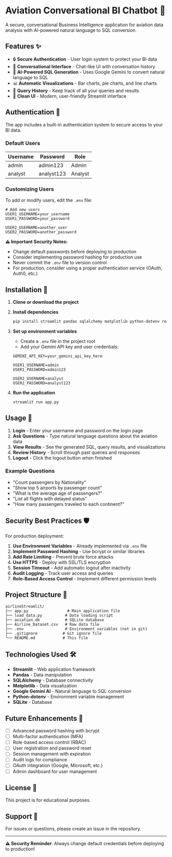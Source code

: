 # Aviation Conversational BI Chatbot 🛫

A secure, conversational Business Intelligence application for aviation data analysis with AI-powered natural language to SQL conversion.

## Features ✨

- 🔒 **Secure Authentication** - User login system to protect your BI data
- 💬 **Conversational Interface** - Chat-like UI with conversation history
- 🤖 **AI-Powered SQL Generation** - Uses Google Gemini to convert natural language to SQL
- 📊 **Automatic Visualizations** - Bar charts, pie charts, and line charts
- 📝 **Query History** - Keep track of all your queries and results
- 🎨 **Clean UI** - Modern, user-friendly Streamlit interface

## Authentication 🔐

The app includes a built-in authentication system to secure access to your BI data.

### Default Users

| Username | Password   | Role    |
| -------- | ---------- | ------- |
| admin    | admin123   | Admin   |
| analyst  | analyst123 | Analyst |

### Customizing Users

To add or modify users, edit the `.env` file:

```env
# Add new users
USER1_USERNAME=your_username
USER1_PASSWORD=your_password

USER2_USERNAME=another_user
USER2_PASSWORD=another_password
```

**⚠️ Important Security Notes:**

- Change default passwords before deploying to production
- Consider implementing password hashing for production use
- Never commit the `.env` file to version control
- For production, consider using a proper authentication service (OAuth, Auth0, etc.)

## Installation 🚀

1. **Clone or download the project**

2. **Install dependencies**

   ```bash
   pip install streamlit pandas sqlalchemy matplotlib python-dotenv requests
   ```

3. **Set up environment variables**

   - Create a `.env` file in the project root
   - Add your Gemini API key and user credentials:

   ```env
   GEMINI_API_KEY=your_gemini_api_key_here

   USER1_USERNAME=admin
   USER1_PASSWORD=admin123

   USER2_USERNAME=analyst
   USER2_PASSWORD=analyst123
   ```

4. **Run the application**
   ```bash
   streamlit run app.py
   ```

## Usage 📖

1. **Login** - Enter your username and password on the login page
2. **Ask Questions** - Type natural language questions about the aviation data
3. **View Results** - See the generated SQL, query results, and visualizations
4. **Review History** - Scroll through past queries and responses
5. **Logout** - Click the logout button when finished

### Example Questions

- "Count passengers by Nationality"
- "Show top 5 airports by passenger count"
- "What is the average age of passengers?"
- "List all flights with delayed status"
- "How many passengers traveled to each continent?"

## Security Best Practices 🛡️

For production deployment:

1. **Use Environment Variables** - Already implemented via `.env` file
2. **Implement Password Hashing** - Use bcrypt or similar libraries
3. **Add Rate Limiting** - Prevent brute force attacks
4. **Use HTTPS** - Deploy with SSL/TLS encryption
5. **Session Timeout** - Add automatic logout after inactivity
6. **Audit Logging** - Track user access and queries
7. **Role-Based Access Control** - Implement different permission levels

## Project Structure 📁

```
airlineStreamlit/
├── app.py                 # Main application file
├── load_data.py          # Data loading script
├── aviation.db           # SQLite database
├── Airline_Dataset.csv   # Raw data file
├── .env                  # Environment variables (not in git)
├── .gitignore           # Git ignore file
└── README.md            # This file
```

## Technologies Used 🛠️

- **Streamlit** - Web application framework
- **Pandas** - Data manipulation
- **SQLAlchemy** - Database connectivity
- **Matplotlib** - Data visualization
- **Google Gemini AI** - Natural language to SQL conversion
- **Python-dotenv** - Environment variable management
- **SQLite** - Database

## Future Enhancements 🔮

- [ ] Advanced password hashing with bcrypt
- [ ] Multi-factor authentication (MFA)
- [ ] Role-based access control (RBAC)
- [ ] User registration and password reset
- [ ] Session management with expiration
- [ ] Audit logs for compliance
- [ ] OAuth integration (Google, Microsoft, etc.)
- [ ] Admin dashboard for user management

## License 📄

This project is for educational purposes.

## Support 💪

For issues or questions, please create an issue in the repository.

---

**⚠️ Security Reminder**: Always change default credentials before deploying to production!

